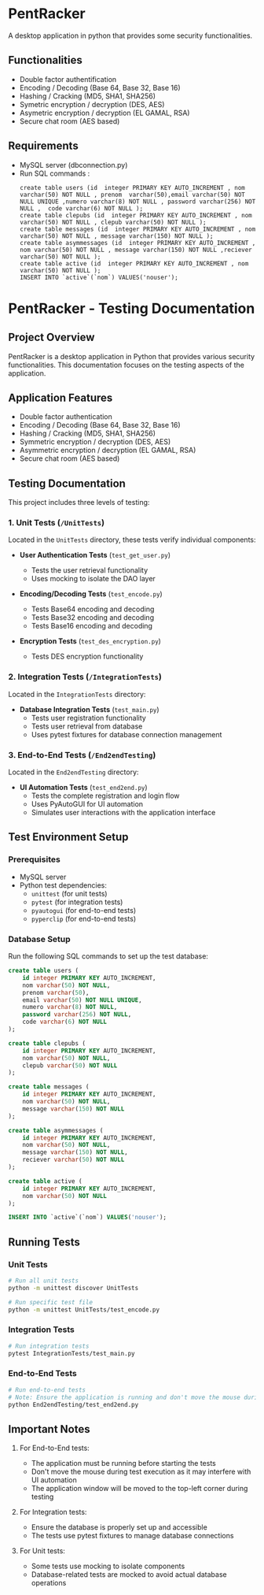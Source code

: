 # PentRacker
A desktop application in python that provides some security functionalities.
## Functionalities
- Double factor authentification
- Encoding / Decoding (Base 64, Base 32, Base 16)
- Hashing / Cracking (MD5, SHA1, SHA256)
- Symetric encryption / decryption (DES, AES)
- Asymetric encryption / decryption (EL GAMAL, RSA)
- Secure chat room (AES based)
## Requirements
- MySQL server (dbconnection.py)
- Run SQL commands : 
   ```
  create table users (id  integer PRIMARY KEY AUTO_INCREMENT , nom varchar(50) NOT NULL , prenom  varchar(50),email varchar(50) NOT NULL UNIQUE ,numero varchar(8) NOT NULL , password varchar(256) NOT NULL ,  code varchar(6) NOT NULL );
  create table clepubs (id  integer PRIMARY KEY AUTO_INCREMENT , nom varchar(50) NOT NULL , clepub varchar(50) NOT NULL );
  create table messages (id  integer PRIMARY KEY AUTO_INCREMENT , nom varchar(50) NOT NULL , message varchar(150) NOT NULL );
  create table asymmessages (id  integer PRIMARY KEY AUTO_INCREMENT , nom varchar(50) NOT NULL , message varchar(150) NOT NULL ,reciever varchar(50) NOT NULL );
  create table active (id  integer PRIMARY KEY AUTO_INCREMENT , nom varchar(50) NOT NULL );
  INSERT INTO `active`(`nom`) VALUES('nouser');
   ```

# PentRacker - Testing Documentation

## Project Overview
PentRacker is a desktop application in Python that provides various security functionalities. This documentation focuses on the testing aspects of the application.

## Application Features
- Double factor authentication
- Encoding / Decoding (Base 64, Base 32, Base 16)
- Hashing / Cracking (MD5, SHA1, SHA256)
- Symmetric encryption / decryption (DES, AES)
- Asymmetric encryption / decryption (EL GAMAL, RSA)
- Secure chat room (AES based)

## Testing Documentation

This project includes three levels of testing:

### 1. Unit Tests (`/UnitTests`)
Located in the `UnitTests` directory, these tests verify individual components:

- **User Authentication Tests** (`test_get_user.py`)
  - Tests the user retrieval functionality
  - Uses mocking to isolate the DAO layer
  
- **Encoding/Decoding Tests** (`test_encode.py`)
  - Tests Base64 encoding and decoding
  - Tests Base32 encoding and decoding
  - Tests Base16 encoding and decoding
  
- **Encryption Tests** (`test_des_encryption.py`)
  - Tests DES encryption functionality

### 2. Integration Tests (`/IntegrationTests`)
Located in the `IntegrationTests` directory:

- **Database Integration Tests** (`test_main.py`)
  - Tests user registration functionality
  - Tests user retrieval from database
  - Uses pytest fixtures for database connection management

### 3. End-to-End Tests (`/End2endTesting`)
Located in the `End2endTesting` directory:

- **UI Automation Tests** (`test_end2end.py`)
  - Tests the complete registration and login flow
  - Uses PyAutoGUI for UI automation
  - Simulates user interactions with the application interface

## Test Environment Setup

### Prerequisites
- MySQL server
- Python test dependencies:
  - `unittest` (for unit tests)
  - `pytest` (for integration tests)
  - `pyautogui` (for end-to-end tests)
  - `pyperclip` (for end-to-end tests)

### Database Setup
Run the following SQL commands to set up the test database:
```sql
create table users (
    id integer PRIMARY KEY AUTO_INCREMENT,
    nom varchar(50) NOT NULL,
    prenom varchar(50),
    email varchar(50) NOT NULL UNIQUE,
    numero varchar(8) NOT NULL,
    password varchar(256) NOT NULL,
    code varchar(6) NOT NULL
);

create table clepubs (
    id integer PRIMARY KEY AUTO_INCREMENT,
    nom varchar(50) NOT NULL,
    clepub varchar(50) NOT NULL
);

create table messages (
    id integer PRIMARY KEY AUTO_INCREMENT,
    nom varchar(50) NOT NULL,
    message varchar(150) NOT NULL
);

create table asymmessages (
    id integer PRIMARY KEY AUTO_INCREMENT,
    nom varchar(50) NOT NULL,
    message varchar(150) NOT NULL,
    reciever varchar(50) NOT NULL
);

create table active (
    id integer PRIMARY KEY AUTO_INCREMENT,
    nom varchar(50) NOT NULL
);

INSERT INTO `active`(`nom`) VALUES('nouser');
```

## Running Tests

### Unit Tests
```bash
# Run all unit tests
python -m unittest discover UnitTests

# Run specific test file
python -m unittest UnitTests/test_encode.py
```

### Integration Tests
```bash
# Run integration tests
pytest IntegrationTests/test_main.py
```

### End-to-End Tests
```bash
# Run end-to-end tests
# Note: Ensure the application is running and don't move the mouse during tests
python End2endTesting/test_end2end.py
```

## Important Notes

1. For End-to-End tests:
   - The application must be running before starting the tests
   - Don't move the mouse during test execution as it may interfere with UI automation
   - The application window will be moved to the top-left corner during testing

2. For Integration tests:
   - Ensure the database is properly set up and accessible
   - The tests use pytest fixtures to manage database connections

3. For Unit tests:
   - Some tests use mocking to isolate components
   - Database-related tests are mocked to avoid actual database operations
